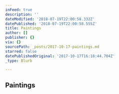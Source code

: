 ```yaml
---
inFeed: true
description: ''
dateModified: '2018-07-19T22:00:58.332Z'
datePublished: '2018-07-19T22:00:58.555Z'
title: Paintings
author: []
publisher: {}
via: {}
sourcePath: _posts/2017-10-17-paintings.md
starred: false
datePublishedOriginal: '2017-10-17T16:18:44.704Z'
_type: Blurb

---
```

## Paintings